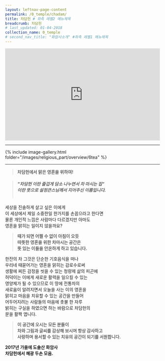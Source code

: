 ```yaml
---
layout: leftnav-page-content
permalink: /0_temple/chadam/
title: 차담헌 # 좌측 레벨2 메뉴제목
breadcrumb: 차담헌 
# last_updated: 01-04-2018 
collection_name: 0_temple
# second_nav_title: "화암사소개" #좌측 레벨1 메뉴제목
---
```



<iframe width="100%"
        height="300"
        src="https://youtube.com/embed/eLLwpnl7vKI?t=16"
        frameborder="0"      
        controls="1"  
        allowfullscreen></iframe>

---

{% include image-gallery.html folder="/images/religious_part/overview/6tea" %}

---

> **차담헌에서 맑은 영혼을 위하여!**<br>

> #### *"차담헌 이란 즐겁게 담소 나누면서 차 마시는 집" <br>이란 뜻으로 설정큰스님께서 지어주신 이름입니다.*<br><br>

세상을 진솔하게 살고 싶은 이에게 <br>
이 세상에서 제일 소중한일 한가지를 손꼽으라고 한다면<br>
물론 개인적 느낌은 사람마다 다르겠지만 아마도<br>
영혼을 맑히는 일이지 않을까요?<br>

> **때가 되면 어쩔 수 없이 아침이 오듯<br> 따뜻한 영혼을 위한 차마시는 공간은<br> 뜻 있는 이들을 안온하게 하고 있습니다.**

한잔의 차 그것은 단순한 기호음식을 떠나<br>
우리네 때묻어가는 영혼을 맑히는 감로수로써<br>
생활에 찌든 감정을 씻을 수 있는 청량제 삶의 피곤에<br>
허덕이는 이에게 새로운 활력을 일으킬 수 있는<br>
영양제가 될 수 있으므로 이 땅에 전통차의<br>
새로움이 알려지면서 오늘을 사는 이의 영혼을<br>
맑히고 마음을 치유할 수 있는 공간을 만들어<br>
어두어지려는 사람들의 마음에 촛불 한 자루<br>
밝히는 구실을 하였으면 하는 바람으로 차담헌의<br>
문을 활짝 엽니다.

> **이 공간에 오시는 모든 분들이<br> 차와 그림과 글씨를 감상해 보시며 항상 감사하고<br> 사랑하며 용서할 수 있는 치유의 공간이 되기를 서원합니다.**

**2017년 가을에 도솔산 화암사**<br>
**차담헌에서 혜광 두손 모음.**<br>
